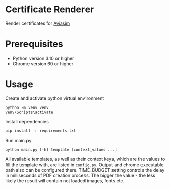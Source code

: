 # Certificate Renderer

Render certificates for [Aviasim](https://aviasim.com.ua)

# Prerequisites

- Python version 3.10 or higher
- Chrome version 60 or higher

# Usage

Create and activate python virtual environment
```shell
python -m venv venv
venv\Scripts\activate
```

Install dependencies
```shell
pip install -r requirements.txt
```

Run main.py
```shell
python main.py [-h] template [context_values ...]
```

All available templates, as well as their context keys, which are the values to fill the template with, are listed in
`config.py`. Output and chrome executable path also can be configured there. TIME_BUDGET setting controls the delay in
milliseconds of PDF creation process. The bigger the value - the less likely the result will contain not loaded images, 
fonts etc.